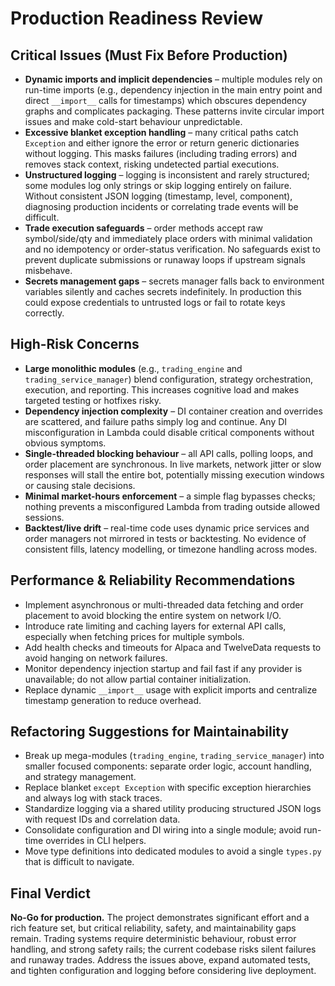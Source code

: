 # Production Readiness Review

## Critical Issues (Must Fix Before Production)
- **Dynamic imports and implicit dependencies** – multiple modules rely on run-time imports (e.g., dependency injection in the main entry point and direct `__import__` calls for timestamps) which obscures dependency graphs and complicates packaging. These patterns invite circular import issues and make cold-start behaviour unpredictable.
- **Excessive blanket exception handling** – many critical paths catch `Exception` and either ignore the error or return generic dictionaries without logging. This masks failures (including trading errors) and removes stack context, risking undetected partial executions.
- **Unstructured logging** – logging is inconsistent and rarely structured; some modules log only strings or skip logging entirely on failure. Without consistent JSON logging (timestamp, level, component), diagnosing production incidents or correlating trade events will be difficult.
- **Trade execution safeguards** – order methods accept raw symbol/side/qty and immediately place orders with minimal validation and no idempotency or order-status verification. No safeguards exist to prevent duplicate submissions or runaway loops if upstream signals misbehave.
- **Secrets management gaps** – secrets manager falls back to environment variables silently and caches secrets indefinitely. In production this could expose credentials to untrusted logs or fail to rotate keys correctly.

## High-Risk Concerns
- **Large monolithic modules** (e.g., `trading_engine` and `trading_service_manager`) blend configuration, strategy orchestration, execution, and reporting. This increases cognitive load and makes targeted testing or hotfixes risky.
- **Dependency injection complexity** – DI container creation and overrides are scattered, and failure paths simply log and continue. Any DI misconfiguration in Lambda could disable critical components without obvious symptoms.
- **Single-threaded blocking behaviour** – all API calls, polling loops, and order placement are synchronous. In live markets, network jitter or slow responses will stall the entire bot, potentially missing execution windows or causing stale decisions.
- **Minimal market-hours enforcement** – a simple flag bypasses checks; nothing prevents a misconfigured Lambda from trading outside allowed sessions.
- **Backtest/live drift** – real-time code uses dynamic price services and order managers not mirrored in tests or backtesting. No evidence of consistent fills, latency modelling, or timezone handling across modes.

## Performance & Reliability Recommendations
- Implement asynchronous or multi-threaded data fetching and order placement to avoid blocking the entire system on network I/O.
- Introduce rate limiting and caching layers for external API calls, especially when fetching prices for multiple symbols.
- Add health checks and timeouts for Alpaca and TwelveData requests to avoid hanging on network failures.
- Monitor dependency injection startup and fail fast if any provider is unavailable; do not allow partial container initialization.
- Replace dynamic `__import__` usage with explicit imports and centralize timestamp generation to reduce overhead.

## Refactoring Suggestions for Maintainability
- Break up mega-modules (`trading_engine`, `trading_service_manager`) into smaller focused components: separate order logic, account handling, and strategy management.
- Replace blanket `except Exception` with specific exception hierarchies and always log with stack traces.
- Standardize logging via a shared utility producing structured JSON logs with request IDs and correlation data.
- Consolidate configuration and DI wiring into a single module; avoid run-time overrides in CLI helpers.
- Move type definitions into dedicated modules to avoid a single `types.py` that is difficult to navigate.

## Final Verdict
**No-Go for production.** The project demonstrates significant effort and a rich feature set, but critical reliability, safety, and maintainability gaps remain. Trading systems require deterministic behaviour, robust error handling, and strong safety rails; the current codebase risks silent failures and runaway trades. Address the issues above, expand automated tests, and tighten configuration and logging before considering live deployment.

